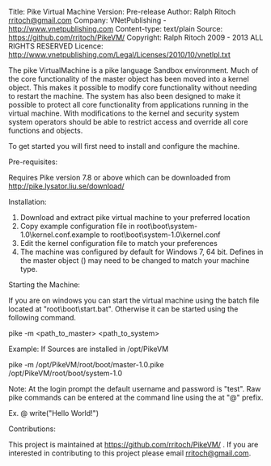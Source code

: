 Title: Pike Virtual Machine
Version: Pre-release
Author: Ralph Ritoch <rritoch@gmail.com>
Company: VNetPublishing - http://www.vnetpublishing.com 
Content-type: text/plain
Source: https://github.com/rritoch/PikeVM/
Copyright:  Ralph Ritoch 2009 - 2013 ALL RIGHTS RESERVED
Licence: http://www.vnetpublishing.com/Legal/Licenses/2010/10/vnetlpl.txt

The pike VirtualMachine is a pike language Sandbox environment. Much of the
core functionality of the master object has been moved into a kernel object. 
This makes it possible to modify core functionality without needing to restart 
the machine. The system has also been designed to make it possible to protect 
all core functionality from applications running in the virtual machine. With 
modifications to the kernel and security system system operators should be able 
to restrict access and override all core functions and objects.  
 
To get started you will first need to install and configure the machine. 

Pre-requisites:

  Requires Pike version 7.8 or above which can be downloaded 
  from http://pike.lysator.liu.se/download/

Installation:

1. Download and extract pike virtual machine to your preferred location
2. Copy example configuration file in root\boot\system-1.0\kernel.conf.example
 to root\boot\system-1.0\kernel.conf
3. Edit the kernel configuration file to match your preferences
4. The machine was configured by default for Windows 7, 64 bit. Defines in
the master object () may need to be changed to match your machine type.

Starting the Machine:

If you are on windows you can start the virtual machine using the
batch file located at "root\boot\start.bat". Otherwise it can be started
using the following command.

pike -m <path_to_master> <path_to_system>

Example: If Sources are installed in /opt/PikeVM

pike -m /opt/PikeVM/root/boot/master-1.0.pike /opt/PikeVM/root/boot/system-1.0

Note: At the login prompt the default username and password is "test". Raw pike 
commands can be entered at the command line using the at "@" prefix. 

Ex.
  @ write("Hello World!")

Contributions:

This project is maintained at https://github.com/rritoch/PikeVM/ .  If you are
interested in contributing to this project please email rritoch@gmail.com.     
